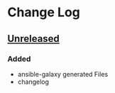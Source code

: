 # Change Log

## [Unreleased][unreleased]
### Added
- ansible-galaxy generated Files
- changelog

[unreleased]: https://github.com/cmprescott/ansible-role-mc2xml/compare/d669fa19...HEAD